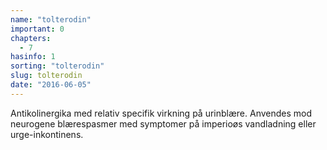 ```yaml
---
name: "tolterodin"
important: 0
chapters:
  - 7
hasinfo: 1
sorting: "tolterodin"
slug: tolterodin
date: "2016-06-05"
---
```


Antikolinergika med relativ specifik virkning på urinblære. Anvendes mod
neurogene blærespasmer med symptomer på imperioøs vandladning eller
urge-inkontinens.
